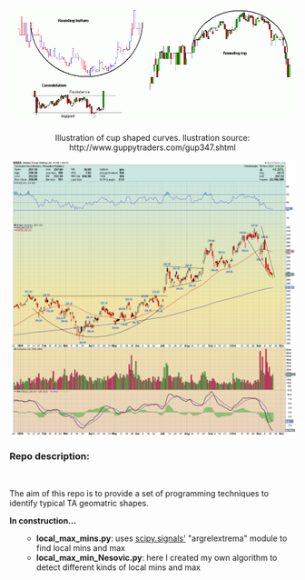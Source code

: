 ![alt text](images/consolidation_example.gif)

<p align="center">Illustration of cup shaped curves. Ilustration source: http://www.guppytraders.com/gup347.shtml </p>



![alt text](images/cuphandle.png)


<h3> Repo description: </h3></br>

The aim of this repo is to provide a set of programming techniques to identify typical TA geomatric shapes.

<b> In construction...</b>
<ul>
	<ul>
	<li> <strong>local_max_mins.py</strong>: uses <a href ="https://docs.scipy.org/doc/scipy/reference/signal.html">scipy.signals'</a> "argrelextrema" module to find local mins and max</li>
	<li> <strong>local_max_min_Nesovic.py</strong>: here I created my own algorithm to detect different kinds of local mins and max</li>
</ul>

</ul>



